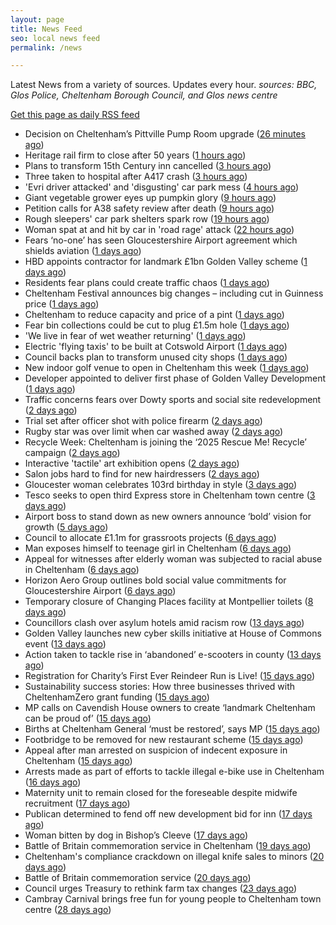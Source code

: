 ```yaml
---
layout: page
title: News Feed
seo: local news feed
permalink: /news

---
```


Latest News from a variety of sources. Updates every hour.
_sources: BBC, Glos Police, Cheltenham Borough Council, and Glos news centre_

[Get this page as daily RSS feed](/daily.rss)

<!-- news_marker starts -->
- Decision on Cheltenham’s Pittville Pump Room upgrade ([26 minutes ago](https://gloucesternewscentre.co.uk/decision-on-cheltenhams-pittville-pump-room-upgrade/))
- Heritage rail firm to close after 50 years ([1 hours ago](https://www.bbc.com/news/articles/c9dx9jyp942o?at_medium=RSS&at_campaign=rss))
- Plans to transform 15th Century inn cancelled ([3 hours ago](https://www.bbc.com/news/articles/cx2jxjg4mewo?at_medium=RSS&at_campaign=rss))
- Three taken to hospital after A417 crash ([3 hours ago](https://gloucesternewscentre.co.uk/three-taken-to-hospital-after-a417-crash/))
- 'Evri driver attacked' and 'disgusting' car park mess ([4 hours ago](https://www.bbc.com/news/articles/cyv6gem16l6o?at_medium=RSS&at_campaign=rss))
- Giant vegetable grower eyes up pumpkin glory ([9 hours ago](https://www.bbc.com/news/articles/c3drne54r35o?at_medium=RSS&at_campaign=rss))
- Petition calls for A38 safety review after death ([9 hours ago](https://www.bbc.com/news/articles/cr5qvprppp6o?at_medium=RSS&at_campaign=rss))
- Rough sleepers' car park shelters spark row ([19 hours ago](https://www.bbc.com/news/articles/cly6zkl533zo?at_medium=RSS&at_campaign=rss))
- Woman spat at and hit by car in 'road rage' attack ([22 hours ago](https://www.bbc.com/news/articles/cpvl1ekevkdo?at_medium=RSS&at_campaign=rss))
- Fears ‘no-one’ has seen Gloucestershire Airport agreement which shields aviation ([1 days ago](https://gloucesternewscentre.co.uk/fears-no-one-has-seen-gloucestershire-airport-agreement-which-shields-aviation/))
- HBD appoints contractor for landmark £1bn Golden Valley scheme ([1 days ago](https://www.cheltenham.gov.uk/news/article/3052/hbd_appoints_contractor_for_landmark_1bn_golden_valley_scheme))
- Residents fear plans could create traffic chaos ([1 days ago](https://www.bbc.com/news/articles/cdergpg632zo?at_medium=RSS&at_campaign=rss))
- Cheltenham Festival announces big changes – including cut in Guinness price ([1 days ago](https://gloucesternewscentre.co.uk/cheltenham-festival-announces-big-changes-including-cut-in-guinness-price/))
- Cheltenham to reduce capacity and price of a pint ([1 days ago](https://www.bbc.com/sport/horse-racing/articles/c07vm2dp787o?at_medium=RSS&at_campaign=rss))
- Fear bin collections could be cut to plug £1.5m hole ([1 days ago](https://www.bbc.com/news/articles/cr5qen2m82ro?at_medium=RSS&at_campaign=rss))
- 'We live in fear of wet weather returning' ([1 days ago](https://www.bbc.com/news/articles/cx253qdq1qjo?at_medium=RSS&at_campaign=rss))
- Electric 'flying taxis' to be built at Cotswold Airport ([1 days ago](https://www.bbc.com/news/articles/cq65918vdp3o?at_medium=RSS&at_campaign=rss))
- Council backs plan to transform unused city shops ([1 days ago](https://www.bbc.com/news/articles/ce9rrjrk08lo?at_medium=RSS&at_campaign=rss))
- New indoor golf venue to open in Cheltenham this week ([1 days ago](https://gloucesternewscentre.co.uk/new-indoor-golf-venue-to-open-in-cheltenham-this-week/))
- Developer appointed to deliver first phase of Golden Valley Development ([1 days ago](https://gloucesternewscentre.co.uk/developer-appointed-to-deliver-first-phase-of-golden-valley-development/))
- Traffic concerns fears over Dowty sports and social site redevelopment ([2 days ago](https://gloucesternewscentre.co.uk/traffic-concerns-fears-over-dowty-sports-and-social-site-redevelopment/))
- Trial set after officer shot with police firearm ([2 days ago](https://www.bbc.com/news/articles/c306vn8v128o?at_medium=RSS&at_campaign=rss))
- Rugby star was over limit when car washed away ([2 days ago](https://www.bbc.com/news/articles/cj4y1vkpqrgo?at_medium=RSS&at_campaign=rss))
- Recycle Week: Cheltenham is joining the ‘2025 Rescue Me! Recycle’ campaign ([2 days ago](https://www.cheltenham.gov.uk/news/article/3051/recycle_week_cheltenham_is_joining_the_2025_rescue_me_recycle_campaign))
- Interactive 'tactile' art exhibition opens ([2 days ago](https://www.bbc.com/news/articles/c62lww2lz50o?at_medium=RSS&at_campaign=rss))
- Salon jobs hard to find for new hairdressers ([2 days ago](https://www.bbc.com/news/articles/c147klkg4ypo?at_medium=RSS&at_campaign=rss))
- Gloucester woman celebrates 103rd birthday in style ([3 days ago](https://gloucesternewscentre.co.uk/gloucester-woman-celebrates-103rd-birthday-in-style/))
- Tesco seeks to open third Express store in Cheltenham town centre ([3 days ago](https://gloucesternewscentre.co.uk/tesco-seeks-to-open-third-express-store-in-cheltenham-town-centre/))
- Airport boss to stand down as new owners announce ‘bold’ vision for growth ([5 days ago](https://gloucesternewscentre.co.uk/airport-boss-to-stand-down-as-new-owners-announce-bold-vision-for-growth/))
- Council to allocate £1.1m for grassroots projects ([6 days ago](https://gloucesternewscentre.co.uk/council-to-allocate-1-1m-for-grassroots-projects/))
- Man exposes himself to teenage girl in Cheltenham ([6 days ago](https://gloucesternewscentre.co.uk/man-exposes-himself-to-teenage-girl-in-cheltenham/))
- Appeal for witnesses after elderly woman was subjected to racial abuse in Cheltenham ([6 days ago](https://gloucesternewscentre.co.uk/appeal-for-witnesses-after-elderly-woman-was-subjected-to-racial-abuse-in-cheltenham/))
- Horizon Aero Group outlines bold social value commitments for Gloucestershire Airport ([6 days ago](https://www.cheltenham.gov.uk/news/article/3050/horizon_aero_group_outlines_bold_social_value_commitments_for_gloucestershire_airport))
- Temporary closure of Changing Places facility at Montpellier toilets ([8 days ago](https://www.cheltenham.gov.uk/news/article/3048/temporary_closure_of_changing_places_facility_at_montpellier_toilets))
- Councillors clash over asylum hotels amid racism row ([13 days ago](https://gloucesternewscentre.co.uk/councillors-clash-over-asylum-hotels-amid-racism-row/))
- Golden Valley launches new cyber skills initiative at  House of Commons event ([13 days ago](https://www.cheltenham.gov.uk/news/article/3047/golden_valley_launches_new_cyber_skills_initiative_at_house_of_commons_event))
- Action taken to tackle rise in ‘abandoned’ e-scooters in county ([13 days ago](https://gloucesternewscentre.co.uk/action-taken-to-tackle-rise-in-abandoned-e-scooters-in-county/))
- Registration for Charity’s First Ever Reindeer Run is Live! ([15 days ago](https://gloucesternewscentre.co.uk/registration-for-charitys-first-ever-reindeer-run-is-live/))
- Sustainability success stories: How three businesses thrived with CheltenhamZero grant funding ([15 days ago](https://www.cheltenham.gov.uk/news/article/3046/sustainability_success_stories_how_three_businesses_thrived_with_cheltenhamzero_grant_funding))
- MP calls on Cavendish House owners to create ‘landmark Cheltenham can be proud of’ ([15 days ago](https://gloucesternewscentre.co.uk/mp-calls-on-cavendish-house-owners-to-create-landmark-cheltenham-can-be-proud-of/))
- Births at Cheltenham General ‘must be restored’, says MP ([15 days ago](https://gloucesternewscentre.co.uk/births-at-cheltenham-general-must-be-restored-says-mp/))
- Footbridge to be removed for new restaurant scheme ([15 days ago](https://gloucesternewscentre.co.uk/footbridge-to-be-removed-for-new-restaurant-scheme/))
- Appeal after man arrested on suspicion of indecent exposure in Cheltenham ([15 days ago](https://gloucesternewscentre.co.uk/appeal-after-man-arrested-on-suspicion-of-indecent-exposure-in-cheltenham/))
- Arrests made as part of efforts to tackle illegal e-bike use in Cheltenham ([16 days ago](https://gloucesternewscentre.co.uk/arrests-made-as-part-of-efforts-to-tackle-illegal-e-bike-use-in-cheltenham/))
- Maternity unit to remain closed for the foreseable despite midwife recruitment ([17 days ago](https://gloucesternewscentre.co.uk/maternity-unit-to-remain-closed-for-the-foreseable-despite-midwife-recruitment/))
- Publican determined to fend off new development bid for inn ([17 days ago](https://gloucesternewscentre.co.uk/publican-determined-to-fend-off-new-development-bid-for-inn/))
- Woman bitten by dog in Bishop’s Cleeve ([17 days ago](https://gloucesternewscentre.co.uk/woman-bitten-by-dog-in-bishops-cleeve/))
- Battle of Britain commemoration service in Cheltenham ([19 days ago](https://gloucesternewscentre.co.uk/battle-of-britain-commemoration-service-in-cheltenham/))
- Cheltenham's compliance crackdown on illegal knife sales to minors ([20 days ago](https://www.cheltenham.gov.uk/news/article/3045/cheltenhams_compliance_crackdown_on_illegal_knife_sales_to_minors))
- Battle of Britain commemoration service ([20 days ago](https://www.cheltenham.gov.uk/news/article/3044/battle_of_britain_commemoration_service))
- Council urges Treasury to rethink farm tax changes ([23 days ago](https://www.bbc.co.uk/sounds/play/p0m063k7?at_medium=RSS&at_campaign=rss))
- Cambray Carnival brings free fun for young people to Cheltenham town centre ([28 days ago](https://www.cheltenham.gov.uk/news/article/3043/cambray_carnival_brings_free_fun_for_young_people_to_cheltenham_town_centre))

<!-- news_marker ends -->
